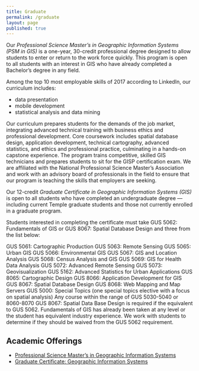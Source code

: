 ```yaml
---
title: Graduate
permalink: /graduate
layout: page
published: true
---
```


Our _Professional Science Master’s in Geographic Information Systems (PSM in GIS)_ is a one-year, 30-credit professional degree designed to allow students to enter or return to the work force quickly. This program is open to all students with an interest in GIS who have already completed a Bachelor’s degree in any field.

Among the top 10 most employable skills of 2017 according to LinkedIn, our curriculum includes:

- data presentation
- mobile development
- statistical analysis and data mining

Our curriculum prepares students for the demands of the job market, integrating advanced technical training with business ethics and professional development. Core coursework includes spatial database design, application development, technical cartography, advanced statistics, and ethics and professional practice, culminating in a hands-on capstone experience. The program trains competitive, skilled GIS technicians and prepares students to sit for the GISP certification exam. We are affiliated with the National Professional Science Master’s Association and work with an advisory board of professionals in the field to ensure that our program is teaching the skills that employers are seeking.

Our 12-credit _Graduate Certificate in Geographic Information Systems (GIS)_ is open to all students who have completed an undergraduate degree — including current Temple graduate students and those not currently enrolled in a graduate program.

Students interested in completing the certificate must take GUS 5062: Fundamentals of GIS or GUS 8067: Spatial Database Design and three from the list below:

GUS 5061: Cartographic Production
GUS 5063: Remote Sensing
GUS 5065: Urban GIS
GUS 5066: Environmental GIS
GUS 5067: GIS and Location Analysis
GUS 5068: Census Analysis and GIS
GUS 5069: GIS for Health Data Analysis
GUS 5072: Advanced Remote Sensing
GUS 5073: Geovisualization
GUS 5162: Advanced Statistics for Urban Applications
GUS 8065: Cartographic Design
GUS 8066: Application Development for GIS
GUS 8067: Spatial Database Design
GUS 8068: Web Mapping and Map Servers
GUS 5000: Special Topics (one special topics elective with a focus on spatial analysis)
Any course within the range of  GUS 5030-5040 or 8060-8070
GUS 8067: Spatial Data Base Design is required if the equivalent to GUS 5062. Fundamentals of GIS has already been taken at any level or the student has equivalent industry experience. We work with students to determine if they should be waived from the GUS 5062 requirement.

## Academic Offerings

- [Professional Science Master’s in Geographic Information Systems](http://bulletin.temple.edu/graduate/scd/cla/geographic-information-systems-psm/)
- [Graduate Certificate: Geographic Information Systems](http://bulletin.temple.edu/graduate/scd/cla/geographic-information-systems-certificate/)
